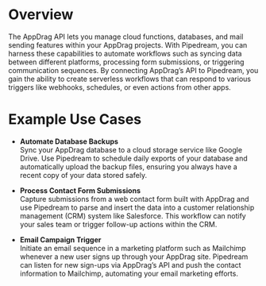 # Overview

The AppDrag API lets you manage cloud functions, databases, and mail sending features within your AppDrag projects. With Pipedream, you can harness these capabilities to automate workflows such as syncing data between different platforms, processing form submissions, or triggering communication sequences. By connecting AppDrag’s API to Pipedream, you gain the ability to create serverless workflows that can respond to various triggers like webhooks, schedules, or even actions from other apps.

# Example Use Cases

- **Automate Database Backups**  
  Sync your AppDrag database to a cloud storage service like Google Drive. Use Pipedream to schedule daily exports of your database and automatically upload the backup files, ensuring you always have a recent copy of your data stored safely.

- **Process Contact Form Submissions**  
  Capture submissions from a web contact form built with AppDrag and use Pipedream to parse and insert the data into a customer relationship management (CRM) system like Salesforce. This workflow can notify your sales team or trigger follow-up actions within the CRM.

- **Email Campaign Trigger**  
  Initiate an email sequence in a marketing platform such as Mailchimp whenever a new user signs up through your AppDrag site. Pipedream can listen for new sign-ups via AppDrag’s API and push the contact information to Mailchimp, automating your email marketing efforts.
